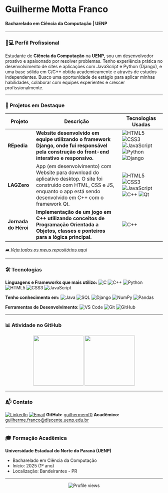 # Guilherme Motta Franco
#### Bacharelado em Ciência da Computação | UENP

---

### 👨💻 Perfil Profissional
Estudante de **Ciência da Computação** na **UENP**, sou um desenvolvedor proativo e apaixonado por resolver problemas. Tenho experiência prática no desenvolvimento de sites e aplicações com JavaScript e Python (Django), e uma base sólida em C/C++ obtida academicamente e através de estudos independentes. Busco uma oportunidade de estágio para aplicar minhas habilidades, colaborar com equipes experientes e crescer profissionalmente.

---

### 🚀 Projetos em Destaque

| Projeto | Descrição | Tecnologias Usadas |
|---|---|---|
| **REpedia** | **Website desenvolvido em equipe utilizando o framework Django, onde fui responsável pela construção do front-end interativo e responsivo.**  | ![HTML5](https://img.shields.io/badge/HTML5-E34F26?style=flat-square&logo=html5&logoColor=white) ![CSS3](https://img.shields.io/badge/CSS3-1572B6?style=flat-square&logo=css3&logoColor=white) ![JavaScript](https://img.shields.io/badge/JavaScript-F7DF1E?style=flat-square&logo=javascript&logoColor=black) ![Python](https://img.shields.io/badge/Python-3776AB?style=flat-square&logo=python&logoColor=white) ![Django](https://img.shields.io/badge/Django-092E20?style=flat-square&logo=django&logoColor=white) |
| **LAGZero** | App (em desenvolvimento) com Website para download do aplicativo desktop. O site foi construído com HTML, CSS e JS, enquanto o app está sendo desenvolvido em C++ com o framework Qt. | ![HTML5](https://img.shields.io/badge/HTML5-E34F26?style=flat-square&logo=html5&logoColor=white) ![CSS3](https://img.shields.io/badge/CSS3-1572B6?style=flat-square&logo=css3&logoColor=white) ![JavaScript](https://img.shields.io/badge/JavaScript-F7DF1E?style=flat-square&logo=javascript&logoColor=black) ![C++](https://img.shields.io/badge/C%2B%2B-00599C?style=flat-square&logo=cplusplus&logoColor=white) ![Qt](https://img.shields.io/badge/Qt-41CD52?style=flat-square&logo=qt&logoColor=white) |
| **Jornada do Héroi** | **Implementação de um jogo em C++ utilizando conceitos de Programação Orientada a Objetos, classes e ponteiros para a lógica principal.** | ![C++](https://img.shields.io/badge/C%2B%2B-00599C?style=flat-square&logo=cplusplus&logoColor=white) |

_[➡️ Veja todos os meus repositórios aqui](https://github.com/guilhermemf0?tab=repositories)_

---

### 🛠️ Tecnologias
**Linguagens e Frameworks que mais utilizo:**
![C](https://img.shields.io/badge/C-00599C?style=flat-square&logo=c&logoColor=white)
![C++](https://img.shields.io/badge/C%2B%2B-00599C?style=flat-square&logo=cplusplus&logoColor=white)
![Python](https://img.shields.io/badge/Python-3776AB?style=flat-square&logo=python&logoColor=white)
![HTML5](https://img.shields.io/badge/HTML5-E34F26?style=flat-square&logo=html5&logoColor=white)
![CSS3](https://img.shields.io/badge/CSS3-1572B6?style=flat-square&logo=css3&logoColor=white)
![JavaScript](https://img.shields.io/badge/JavaScript-F7DF1E?style=flat-square&logo=javascript&logoColor=black)

**Tenho conhecimento em:**
![Java](https://img.shields.io/badge/Java-ED8B00?style=flat-square&logo=openjdk&logoColor=white)
![SQL](https://img.shields.io/badge/SQL-4479A1?style=flat-square&logo=mysql&logoColor=white)
![Django](https://img.shields.io/badge/Django-%23092E20.svg?logo=django&logoColor=white)
![NumPy](https://img.shields.io/badge/NumPy-013243?style=flat-square&logo=numpy&logoColor=white)
![Pandas](https://img.shields.io/badge/Pandas-150458?style=flat-square&logo=pandas&logoColor=white)

**Ferramentas de Desenvolvimento:**
![VS Code](https://img.shields.io/badge/VS_Code-007ACC?style=flat-square&logo=visual-studio-code&logoColor=white)
![Git](https://img.shields.io/badge/Git-F05032?style=flat-square&logo=git&logoColor=white)
![GitHub](https://img.shields.io/badge/GitHub-181717?style=flat-square&logo=github&logoColor=white)

---

### 📊 Atividade no GitHub
<p align="center">
  <img height="160em" src="https://github-readme-stats.vercel.app/api?username=guilhermemf0&show_icons=true&theme=tokyonight&hide_title=true"/>
  <img height="160em" src="https://github-readme-stats.vercel.app/api/top-langs/?username=guilhermemf0&layout=compact&theme=tokyonight"/>
</p>

---

### 📬 Contato
[![LinkedIn](https://img.shields.io/badge/LinkedIn-Connect-0077B5?style=flat&logo=linkedin)](https://www.linkedin.com/in/guilherme-motta-977b94355/)
[![Email](https://img.shields.io/badge/Email-guilherme.mottafranco@gmail.com-D14836?style=flat&logo=gmail)](mailto:guilherme.mottafranco@gmail.com)
**GitHub:** [guilhermemf0](https://github.com/guilhermemf0)
**Acadêmico:** guilherme.franco@discente.uenp.edu.br

---

### 🎓 Formação Acadêmica
**Universidade Estadual do Norte do Paraná (UENP)**
- Bacharelado em Ciência da Computação
- Início: 2025 (1º ano)
- Localização: Bandeirantes - PR

---

<p align="center">
  <img src="https://komarev.com/ghpvc/?username=guilhermemf0&color=7d40ff&style=flat-square" alt="Profile views"/>
</p>
